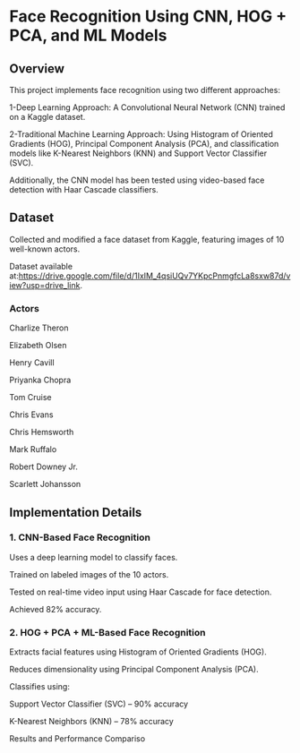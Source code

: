 # Face Recognition Using CNN, HOG + PCA, and ML Models

## Overview

This project implements face recognition using two different approaches:

1-Deep Learning Approach: A Convolutional Neural Network (CNN) trained on a Kaggle dataset.

2-Traditional Machine Learning Approach: Using Histogram of Oriented Gradients (HOG), Principal Component Analysis (PCA), and classification models like K-Nearest Neighbors (KNN) and Support Vector Classifier (SVC).

Additionally, the CNN model has been tested using video-based face detection with Haar Cascade classifiers.

## Dataset

Collected and modified a face dataset from Kaggle, featuring images of 10 well-known actors.

Dataset available at:https://drive.google.com/file/d/1IxIM_4qsiUQv7YKpcPnmgfcLa8sxw87d/view?usp=drive_link.

### Actors

Charlize Theron

Elizabeth Olsen

Henry Cavill

Priyanka Chopra

Tom Cruise

Chris Evans

Chris Hemsworth

Mark Ruffalo

Robert Downey Jr.

Scarlett Johansson

## Implementation Details

### 1. CNN-Based Face Recognition

Uses a deep learning model to classify faces.

Trained on labeled images of the 10 actors.

Tested on real-time video input using Haar Cascade for face detection.

Achieved 82% accuracy.

### 2. HOG + PCA + ML-Based Face Recognition

Extracts facial features using Histogram of Oriented Gradients (HOG).

Reduces dimensionality using Principal Component Analysis (PCA).

Classifies using:

Support Vector Classifier (SVC) – 90% accuracy

K-Nearest Neighbors (KNN) – 78% accuracy

Results and Performance Compariso

